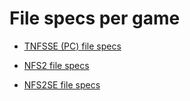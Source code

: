 # **File specs per game** #

- [TNFSSE (PC) file specs](TNFS_SE.md)

- [NFS2 file specs](NFS2.md)

- [NFS2SE file specs](NFS2_SE.md)


